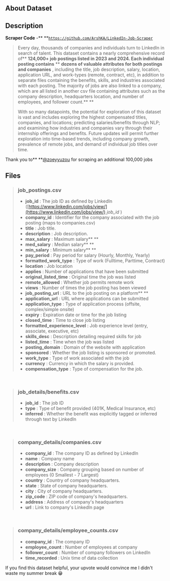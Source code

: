 ## About Dataset

## Description

**Scraper Code** -** **[`https://github.com/ArshKA/LinkedIn-Job-Scraper`](https://github.com/ArshKA/LinkedIn-Job-Scraper)

> Every day, thousands of companies and individuals turn to LinkedIn in search of talent. This dataset contains a nearly comprehensive record of** ****124,000+ job postings** listed in 2023 and 2024. Each individual posting contains** ** **dozens of valuable attributes for both postings and companies** , including the title, job description, salary, location, application URL, and work-types (remote, contract, etc), in addition to separate files containing the benefits, skills, and industries associated with each posting. The majority of jobs are also linked to a company, which are all listed in another csv file containing attributes such as the company description, headquarters location, and number of employees, and follower count.** **
>
> With so many datapoints, the potential for exploration of this dataset is vast and includes exploring the highest compensated titles, companies, and locations; predicting salaries/benefits through NLP; and examining how industries and companies vary through their internship offerings and benefits. Future updates will permit further exploration into time-based trends, including company growth, prevalence of remote jobs, and demand of individual job titles over time.

Thank you to** **[@zoeyyuzou](https://www.kaggle.com/zoeyyuzou) for scraping an additional 100,000 jobs
‎

## Files

> ### job_postings.csv
>
> * **job_id** : The job ID as defined by LinkedIn ([https://www.linkedin.com/jobs/view/](https://www.linkedin.com/jobs/view/) *job_id* )
> * **company_id** : Identifier for the company associated with the job posting (maps to companies.csv)
> * **title** : Job title.
> * **description** : Job description.
> * **max_salary** : Maximum salary** **
> * **med_salary** : Median salary** **
> * **min_salary** : Minimum salary** **
> * **pay_period** : Pay period for salary (Hourly, Monthly, Yearly)
> * **formatted_work_type** : Type of work (Fulltime, Parttime, Contract)
> * **location** : Job location
> * **applies** : Number of applications that have been submitted
> * **original_listed_time** : Original time the job was listed
> * **remote_allowed** : Whether job permits remote work
> * **views** : Number of times the job posting has been viewed
> * **job_posting_url** : URL to the job posting on a platform** **
> * **application_url** : URL where applications can be submitted
> * **application_type** : Type of application process (offsite, complex/simple onsite)
> * **expiry** : Expiration date or time for the job listing
> * **closed_time** : Time to close job listing
> * **formatted_experience_level** : Job experience level (entry, associate, executive, etc)
> * **skills_desc** : Description detailing required skills for job
> * **listed_time** : Time when the job was listed
> * **posting_domain** : Domain of the website with application
> * **sponsored** : Whether the job listing is sponsored or promoted.
> * **work_type** : Type of work associated with the job
> * **currency** : Currency in which the salary is provided.
> * **compensation_type** : Type of compensation for the job.

‎

> ### job_details/benefits.csv
>
> * **job_id** : The job ID
> * **type** : Type of benefit provided (401K, Medical Insurance, etc)
> * **inferred** : Whether the benefit was explicitly tagged or inferred through text by LinkedIn

‎

> ### company_details/companies.csv
>
> * **company_id** : The company ID as defined by LinkedIn
> * **name** : Company name
> * **description** : Company description
> * **company_size** : Company grouping based on number of employees (0 Smallest - 7 Largest)
> * **country** : Country of company headquarters.
> * **state** : State of company headquarters.
> * **city** : City of company headquarters.
> * **zip_code** : ZIP code of company's headquarters.
> * **address** : Address of company's headquarters
> * **url** : Link to company's LinkedIn page

‎

> ### company_details/employee_counts.csv
>
> * **company_id** : The company ID
> * **employee_count** : Number of employees at company
> * **follower_count** : Number of company followers on LinkedIn
> * **time_recorded** : Unix time of data collection

If you find this dataset helpful, your upvote would convince me I didn't waste my summer break 😁
